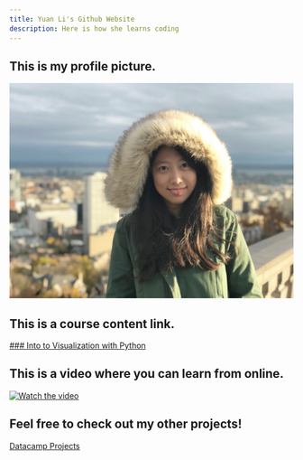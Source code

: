 ```yaml
---
title: Yuan Li's Github Website
description: Here is how she learns coding
---
```


## This is my profile picture.<br>
![Profile Picture](/Profile.JPG)

## This is a course content link.<br>
[### Into to Visualization with Python](/Visualization/index.md)

## This is a video where you can learn from online.
[![Watch the video](https://img.youtube.com/vi/uNGdpXCMrgM/maxresdefault.jpg)](https://youtu.be/uNGdpXCMrgM)

## Feel free to check out my other projects!<br>
[Datacamp Projects](https://github.com/yuanlihelen/Data-Camp)

